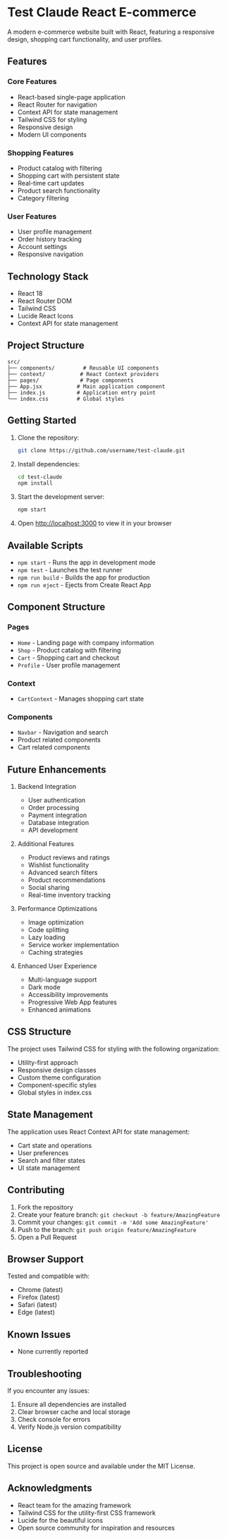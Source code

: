 # Test Claude React E-commerce

A modern e-commerce website built with React, featuring a responsive design, shopping cart functionality, and user profiles.

## Features

### Core Features
- React-based single-page application
- React Router for navigation
- Context API for state management
- Tailwind CSS for styling
- Responsive design
- Modern UI components

### Shopping Features
- Product catalog with filtering
- Shopping cart with persistent state
- Real-time cart updates
- Product search functionality
- Category filtering

### User Features
- User profile management
- Order history tracking
- Account settings
- Responsive navigation

## Technology Stack

- React 18
- React Router DOM
- Tailwind CSS
- Lucide React Icons
- Context API for state management

## Project Structure

```
src/
├── components/         # Reusable UI components
├── context/           # React Context providers
├── pages/             # Page components
├── App.jsx           # Main application component
├── index.js          # Application entry point
└── index.css         # Global styles
```

## Getting Started

1. Clone the repository:
   ```bash
   git clone https://github.com/username/test-claude.git
   ```

2. Install dependencies:
   ```bash
   cd test-claude
   npm install
   ```

3. Start the development server:
   ```bash
   npm start
   ```

4. Open [http://localhost:3000](http://localhost:3000) to view it in your browser

## Available Scripts

- `npm start` - Runs the app in development mode
- `npm test` - Launches the test runner
- `npm run build` - Builds the app for production
- `npm run eject` - Ejects from Create React App

## Component Structure

### Pages
- `Home` - Landing page with company information
- `Shop` - Product catalog with filtering
- `Cart` - Shopping cart and checkout
- `Profile` - User profile management

### Context
- `CartContext` - Manages shopping cart state

### Components
- `Navbar` - Navigation and search
- Product related components
- Cart related components

## Future Enhancements

1. Backend Integration
   - User authentication
   - Order processing
   - Payment integration
   - Database integration
   - API development

2. Additional Features
   - Product reviews and ratings
   - Wishlist functionality
   - Advanced search filters
   - Product recommendations
   - Social sharing
   - Real-time inventory tracking

3. Performance Optimizations
   - Image optimization
   - Code splitting
   - Lazy loading
   - Service worker implementation
   - Caching strategies

4. Enhanced User Experience
   - Multi-language support
   - Dark mode
   - Accessibility improvements
   - Progressive Web App features
   - Enhanced animations

## CSS Structure

The project uses Tailwind CSS for styling with the following organization:

- Utility-first approach
- Responsive design classes
- Custom theme configuration
- Component-specific styles
- Global styles in index.css

## State Management

The application uses React Context API for state management:

- Cart state and operations
- User preferences
- Search and filter states
- UI state management

## Contributing

1. Fork the repository
2. Create your feature branch: `git checkout -b feature/AmazingFeature`
3. Commit your changes: `git commit -m 'Add some AmazingFeature'`
4. Push to the branch: `git push origin feature/AmazingFeature`
5. Open a Pull Request

## Browser Support

Tested and compatible with:
- Chrome (latest)
- Firefox (latest)
- Safari (latest)
- Edge (latest)

## Known Issues

- None currently reported

## Troubleshooting

If you encounter any issues:

1. Ensure all dependencies are installed
2. Clear browser cache and local storage
3. Check console for errors
4. Verify Node.js version compatibility

## License

This project is open source and available under the MIT License.

## Acknowledgments

- React team for the amazing framework
- Tailwind CSS for the utility-first CSS framework
- Lucide for the beautiful icons
- Open source community for inspiration and resources